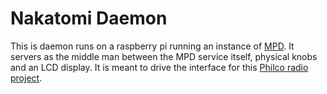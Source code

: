 # Nakatomi Daemon

This is daemon runs on a raspberry pi running an instance of [MPD](https://www.musicpd.org/). It servers as the middle man between the MPD service itself, physical knobs and an LCD display. It is meant to drive the interface for this [Philco radio project](https:/random-hackery.net/post/philco/).
